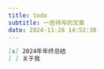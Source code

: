 ```yaml
---
title: todo
subtitle: 一些待写的文章
date: 2024-11-28 14:52:30
---
```

``` markdown
[x] 2024年年终总结
[ ] 关于我
```
